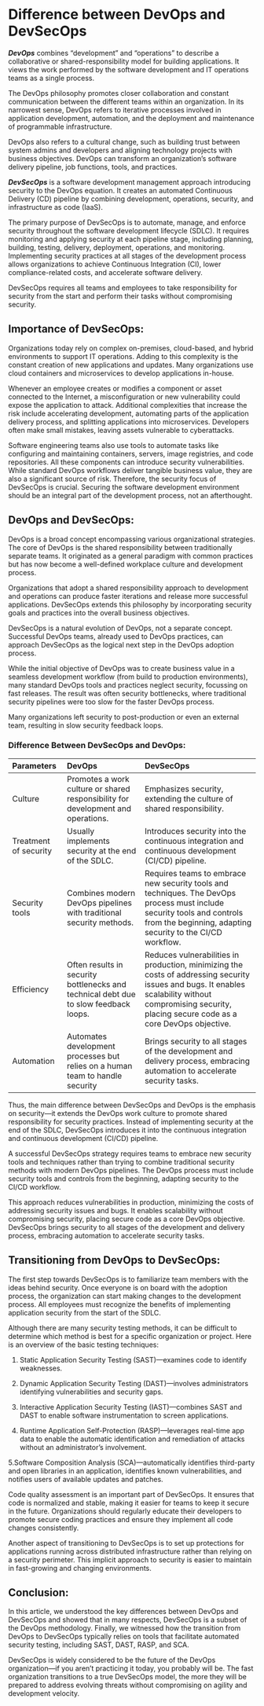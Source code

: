 # Difference between DevOps and DevSecOps
***DevOps*** combines “development” and “operations” to describe a collaborative or shared-responsibility model for building applications. It views the work performed by the software development and IT operations teams as a single process.

The DevOps philosophy promotes closer collaboration and constant communication between the different teams within an organization. In its narrowest sense, DevOps refers to iterative processes involved in application development, automation, and the deployment and maintenance of programmable infrastructure.

DevOps also refers to a cultural change, such as building trust between system admins and developers and aligning technology projects with business objectives. DevOps can transform an organization’s software delivery pipeline, job functions, tools, and practices.

***DevSecOps*** is a software development management approach introducing security to the DevOps equation. It creates an automated Continuous Delivery (CD) pipeline by combining development, operations, security, and infrastructure as code (IaaS).

The primary purpose of DevSecOps is to automate, manage, and enforce security throughout the software development lifecycle (SDLC). It requires monitoring and applying security at each pipeline stage, including planning, building, testing, delivery, deployment, operations, and monitoring. Implementing security practices at all stages of the development process allows organizations to achieve Continuous Integration (CI), lower compliance-related costs, and accelerate software delivery.

DevSecOps requires all teams and employees to take responsibility for security from the start and perform their tasks without compromising security.

## Importance of DevSecOps: 
Organizations today rely on complex on-premises, cloud-based, and hybrid environments to support IT operations. Adding to this complexity is the constant creation of new applications and updates. Many organizations use cloud containers and microservices to develop applications in-house.

Whenever an employee creates or modifies a component or asset connected to the Internet, a misconfiguration or new vulnerability could expose the application to attack. Additional complexities that increase the risk include accelerating development, automating parts of the application delivery process, and splitting applications into microservices. Developers often make small mistakes, leaving assets vulnerable to cyberattacks.

Software engineering teams also use tools to automate tasks like configuring and maintaining containers, servers, image registries, and code repositories. All these components can introduce security vulnerabilities.
While standard DevOps workflows deliver tangible business value, they are also a significant source of risk. Therefore, the security focus of DevSecOps is crucial. Securing the software development environment should be an integral part of the development process, not an afterthought.

## DevOps and  DevSecOps: 
DevOps is a broad concept encompassing various organizational strategies. The core of DevOps is the shared responsibility between traditionally separate teams. It originated as a general paradigm with common practices but has now become a well-defined workplace culture and development process.

Organizations that adopt a shared responsibility approach to development and operations can produce faster iterations and release more successful applications. DevSecOps extends this philosophy by incorporating security goals and practices into the overall business objectives.

DevSecOps is a natural evolution of DevOps, not a separate concept. Successful DevOps teams, already used to DevOps practices, can approach DevSecOps as the logical next step in the DevOps adoption process.

While the initial objective of DevOps was to create business value in a seamless development workflow (from build to production environments), many standard DevOps tools and practices neglect security, focussing on fast releases. The result was often security bottlenecks, where traditional security pipelines were too slow for the faster DevOps process.

Many organizations left security to post-production or even an external team, resulting in slow security feedback loops. 

### Difference Between DevSecOps and DevOps:

|Parameters|DevOps|DevSecOps|
|:---------|:-----|:---------|
|Culture|Promotes a work culture or shared responsibility for development and operations.|Emphasizes security, extending the culture of shared responsibility.|
|Treatment of security|Usually implements security at the end of the SDLC.|Introduces security into the continuous integration and continuous development (CI/CD) pipeline.|
|Security tools|Combines modern DevOps pipelines with traditional security methods.|Requires teams to embrace new security tools and techniques. The DevOps process must include security tools and controls from the beginning, adapting security to the CI/CD workflow.|
|Efficiency|Often results in security bottlenecks and technical debt due to slow feedback loops.|Reduces vulnerabilities in production, minimizing the costs of addressing security issues and bugs. It enables scalability without compromising security, placing secure code as a core DevOps objective. |
|Automation|Automates development processes but relies on a human team to handle security |Brings security to all stages of the development and delivery process, embracing automation to accelerate security tasks. |


Thus, the main difference between DevSecOps and DevOps is the emphasis on security—it extends the DevOps work culture to promote shared responsibility for security practices. Instead of implementing security at the end of the SDLC, DevSecOps introduces it into the continuous integration and continuous development (CI/CD) pipeline.

A successful DevSecOps strategy requires teams to embrace new security tools and techniques rather than trying to combine traditional security methods with modern DevOps pipelines. The DevOps process must include security tools and controls from the beginning, adapting security to the CI/CD workflow.

This approach reduces vulnerabilities in production, minimizing the costs of addressing security issues and bugs. It enables scalability without compromising security, placing secure code as a core DevOps objective. DevSecOps brings security to all stages of the development and delivery process, embracing automation to accelerate security tasks.

## Transitioning from DevOps to DevSecOps:

The first step towards DevSecOps is to familiarize team members with the ideas behind security. Once everyone is on board with the adoption process, the organization can start making changes to the development process. All employees must recognize the benefits of implementing application security from the start of the SDLC.

Although there are many security testing methods, it can be difficult to determine which method is best for a specific organization or project. Here is an overview of the basic testing techniques:

1. Static Application Security Testing (SAST)—examines code to identify weaknesses.

2. 	Dynamic Application Security Testing (DAST)—involves administrators identifying vulnerabilities and security gaps.

3. Interactive Application Security Testing (IAST)—combines SAST and DAST to enable software instrumentation to screen applications.

4. Runtime Application Self-Protection (RASP)—leverages real-time app data to enable the automatic identification and remediation of attacks without an administrator’s involvement.

5.Software Composition Analysis (SCA)—automatically identifies third-party and open libraries in an application, identifies known vulnerabilities, and notifies users of available updates and patches.

Code quality assessment is an important part of DevSecOps. It ensures that code is normalized and stable, making it easier for teams to keep it secure in the future. Organizations should regularly educate their developers to promote secure coding practices and ensure they implement all code changes consistently.

Another aspect of transitioning to DevSecOps is to set up protections for applications running across distributed infrastructure rather than relying on a security perimeter. This implicit approach to security is easier to maintain in fast-growing and changing environments.

## Conclusion:

In this article, we understood the key differences between DevOps and DevSecOps and showed that in many respects, DevSecOps is a subset of the DevOps methodology. Finally, we witnessed how the transition from DevOps to DevSecOps typically relies on tools that facilitate automated security testing, including SAST, DAST, RASP, and SCA.

DevSecOps is widely considered to be the future of the DevOps organization—if you aren’t practicing it today, you probably will be. The fast organization transitions to a true DevSecOps model, the more they will be prepared to address evolving threats without compromising on agility and development velocity. 



